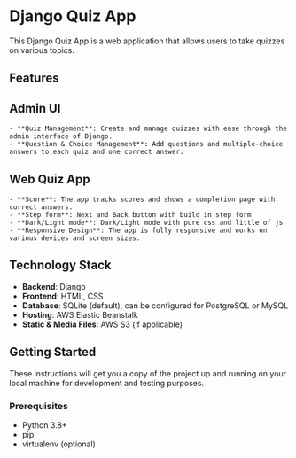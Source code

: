 # Django Quiz App

This Django Quiz App is a web application that allows users to take quizzes on various topics.

## Features

  ## Admin UI
    - **Quiz Management**: Create and manage quizzes with ease through the admin interface of Django.
    - **Question & Choice Management**: Add questions and multiple-choice answers to each quiz and one correct answer.

  ## Web Quiz App
    - **Score**: The app tracks scores and shows a completion page with correct answers.
    - **Step form**: Next and Back button with build in step form
    - **Dark/Light mode**: Dark/Light mode with pure css and little of js
    - **Responsive Design**: The app is fully responsive and works on various devices and screen sizes.

## Technology Stack

- **Backend**: Django
- **Frontend**: HTML, CSS
- **Database**: SQLite (default), can be configured for PostgreSQL or MySQL
- **Hosting**: AWS Elastic Beanstalk
- **Static & Media Files**: AWS S3 (if applicable)

## Getting Started

These instructions will get you a copy of the project up and running on your local machine for development and testing purposes.

### Prerequisites

- Python 3.8+
- pip
- virtualenv (optional)

